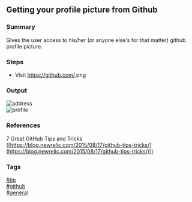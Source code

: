## Getting your profile picture from Github

### Summary
Gives the user access to his/her (or anyone else's for that matter) github profile picture.

### Steps
- Visit https://github.com/<username>.png

### Output
![address](https://cloud.githubusercontent.com/assets/19519411/20754882/8f8e15ec-b6d2-11e6-9e3b-ce4fa1d38ce5.png)  
![profile](https://cloud.githubusercontent.com/assets/19519411/20754883/8f97e978-b6d2-11e6-8380-4bec8eee5cbe.png)  

### References
7 Great GitHub Tips and Tricks \([https://blog.newrelic.com/2015/08/17/github-tips-tricks/](https://blog.newrelic.com/2015/08/17/github-tips-tricks/)\)

### Tags
[#tip](../../tips.md)  
[#github](../github.md)  
[#general](general.md)  
